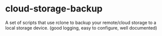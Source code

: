 # cloud-storage-backup
A set of scripts that use rclone to backup your remote/cloud storage to a local storage device. (good logging, easy to configure, well documented)
